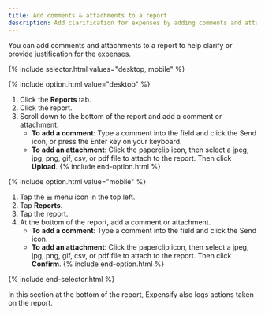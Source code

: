 ```yaml
---
title: Add comments & attachments to a report
description: Add clarification for expenses by adding comments and attachments to a report
---
```

<div id="expensify-classic" markdown="1">
  
You can add comments and attachments to a report to help clarify or provide justification for the expenses.

{% include selector.html values="desktop, mobile" %}

{% include option.html value="desktop" %}
1. Click the **Reports** tab. 
2. Click the report.
3. Scroll down to the bottom of the report and add a comment or attachment.
   - **To add a comment**: Type a comment into the field and click the Send icon, or press the Enter key on your keyboard. 
   - **To add an attachment**: Click the paperclip icon, then select a jpeg, jpg, png, gif, csv, or pdf file to attach to the report. Then click **Upload**. 
{% include end-option.html %}

{% include option.html value="mobile" %}
1. Tap the ☰ menu icon in the top left.
2. Tap **Reports**.
3. Tap the report.
4. At the bottom of the report, add a comment or attachment. 
   - **To add a comment**: Type a comment into the field and click the Send icon. 
   - **To add an attachment**: Click the paperclip icon, then select a jpeg, jpg, png, gif, csv, or pdf file to attach to the report. Then click **Confirm**.
{% include end-option.html %}

{% include end-selector.html %}

In this section at the bottom of the report, Expensify also logs actions taken on the report.

</div>
